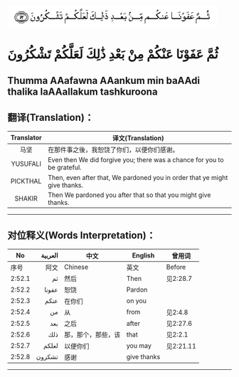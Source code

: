 ![002:052](images/002_052.gif)

#  ثُمَّ عَفَوْنَا عَنْكُمْ مِنْ بَعْدِ ذَٰلِكَ لَعَلَّكُمْ تَشْكُرُونَ 

## Thumma AAafawna AAankum min baAAdi thalika laAAallakum tashkuroona

## 翻译(Translation)：

| Translator | 译文(Translation)                                            |
|:----------:| ------------------------------------------------------------ |
| 马坚       | 在那件事之後，我恕饶了你们，以便你们感谢。                   |
| YUSUFALI   | Even then We did forgive you; there was a chance for you to be grateful. |
| PICKTHAL   | Then, even after that, We pardoned you in order that ye might give thanks. |
| SHAKIR     | Then We pardoned you after that so that you might give thanks. |

---

## 对位释义(Words Interpretation)：

| No     | العربية | 中文               | English     | 曾用词    |
| ------ | -------:| ------------------ | ----------- | --------- |
| 序号   | 阿文    | Chinese            | 英文        | Before    |
| 2:52.1 | ثم      | 然后               | Then        | 见2:28.7  |
| 2:52.2 | عفونا   | 恕饶               | Pardon      |           |
| 2:52.3 | عنكم    | 在你们             | on you      |           |
| 2:52.4 | من      | 从                 | from        | 见2:4.8   |
| 2:52.5 | بعد     | 之后               | after       | 见2:27.6  |
| 2:52.6 | ذلك     | 那，那个，那些，该 | that        | 见2:2.1   |
| 2:52.7 | لعلكم   | 以便你们           | you may     | 见2:21.11 |
| 2:52.8 | تشكرون  | 感谢               | give thanks |           |

---
